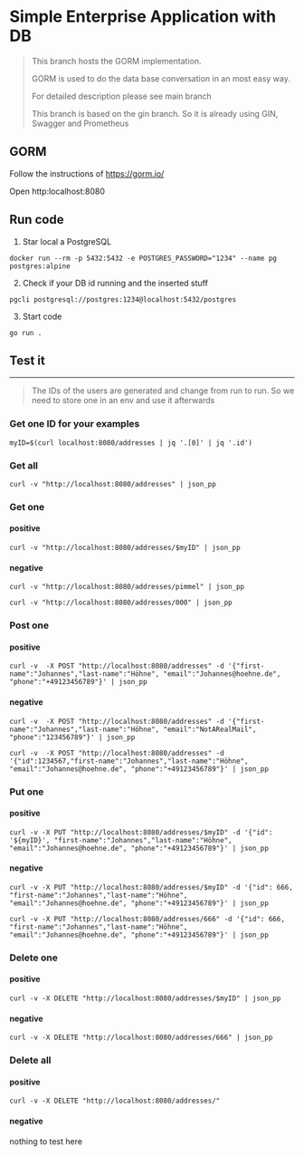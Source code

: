 # Simple Enterprise Application with DB

> This branch hosts the GORM implementation.
>
> GORM is used to do the data base conversation in an most easy way.
>
> For detailed description please see main branch
>
> This branch is based on the gin branch. So it is already using GIN, Swagger and Prometheus


## GORM
Follow the instructions of https://gorm.io/

Open http:localhost:8080

## Run code
1. Star local a PostgreSQL 
```
docker run --rm -p 5432:5432 -e POSTGRES_PASSWORD="1234" --name pg postgres:alpine
```

2. Check if your DB id running and the inserted stuff
```
pgcli postgresql://postgres:1234@localhost:5432/postgres
```

3. Start code
```
go run .
```

## Test it
----------

> The IDs of the users are generated and change from run to run. So we need to store one in an env and use it afterwards

### Get one ID for your examples
```
myID=$(curl localhost:8080/addresses | jq '.[0]' | jq '.id') 
```


### Get all
```
curl -v "http://localhost:8080/addresses" | json_pp
```

### Get one
#### positive
```
curl -v "http://localhost:8080/addresses/$myID" | json_pp
```
#### negative
```
curl -v "http://localhost:8080/addresses/pimmel" | json_pp
```
```
curl -v "http://localhost:8080/addresses/000" | json_pp
```

### Post one
#### positive
```
curl -v  -X POST "http://localhost:8080/addresses" -d '{"first-name":"Johannes","last-name":"Höhne", "email":"Johannes@hoehne.de", "phone":"+49123456789"}' | json_pp
```
#### negative
```
curl -v  -X POST "http://localhost:8080/addresses" -d '{"first-name":"Johannes","last-name":"Höhne", "email":"NotARealMail", "phone":"123456789"}' | json_pp
```
```
curl -v  -X POST "http://localhost:8080/addresses" -d '{"id":1234567,"first-name":"Johannes","last-name":"Höhne", "email":"Johannes@hoehne.de", "phone":"+49123456789"}' | json_pp
```

### Put one
#### positive
```
curl -v -X PUT "http://localhost:8080/addresses/$myID" -d '{"id": '${myID}', "first-name":"Johannes","last-name":"Höhne", "email":"Johannes@hoehne.de", "phone":"+49123456789"}' | json_pp
```
#### negative
```
curl -v -X PUT "http://localhost:8080/addresses/$myID" -d '{"id": 666, "first-name":"Johannes","last-name":"Höhne", "email":"Johannes@hoehne.de", "phone":"+49123456789"}' | json_pp
```
```
curl -v -X PUT "http://localhost:8080/addresses/666" -d '{"id": 666, "first-name":"Johannes","last-name":"Höhne", "email":"Johannes@hoehne.de", "phone":"+49123456789"}' | json_pp
```

### Delete one
#### positive
```
curl -v -X DELETE "http://localhost:8080/addresses/$myID" | json_pp
```
#### negative
```
curl -v -X DELETE "http://localhost:8080/addresses/666" | json_pp
```

### Delete all
#### positive
```
curl -v -X DELETE "http://localhost:8080/addresses/"
```
#### negative
nothing to test here




